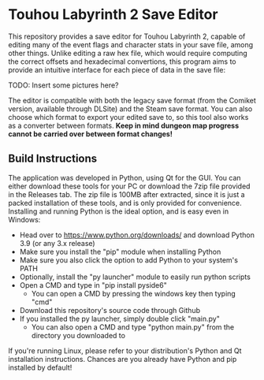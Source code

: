 # Touhou Labyrinth 2 Save Editor

This repository provides a save editor for Touhou Labyrinth 2, capable of editing many of the event flags and character stats in your save file, among other things. Unlike editing a raw hex file, which would require computing the correct offsets and hexadecimal convertions, this program aims to provide an intuitive interface for each piece of data in the save file:

TODO: Insert some pictures here?

The editor is compatible with both the legacy save format (from the Comiket version, available through DLSite) and the Steam save format. You can also choose which format to export your edited save to, so this tool also works as a converter between formats. **Keep in mind dungeon map progress cannot be carried over between format changes!**

## Build Instructions

The application was developed in Python, using Qt for the GUI. You can either download these tools for your PC or download the 7zip file provided in the Releases tab. The zip file is 100MB after extracted, since it is just a packed installation of these tools, and is only provided for convenience. Installing and running Python is the ideal option, and is easy even in Windows:

* Head over to https://www.python.org/downloads/ and download Python 3.9 (or any 3.x release)
* Make sure you install the "pip" module when installing Python
* Make sure you also click the option to add Python to your system's PATH
* Optionally, install the "py launcher" module to easily run python scripts
* Open a CMD and type in "pip install pyside6"
  * You can open a CMD by pressing the windows key then typing "cmd"
* Download this repository's source code through Github
* If you installed the py launcher, simply double click "main.py"
  * You can also open a CMD and type "python main.py" from the directory you downloaded to

If you're running Linux, please refer to your distribution's Python and Qt installation instructions. Chances are you already have Python and pip installed by default!